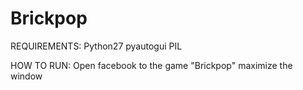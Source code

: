 # Brickpop

REQUIREMENTS:
Python27
pyautogui
PIL

HOW TO RUN:
Open facebook to the game "Brickpop"
maximize the window

